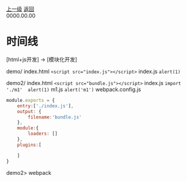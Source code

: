 <div class="extend-header">
    <div class="info">
        <div class="record">
            <a class="back" href="./">上一级</a>
            <a class="back" href="./">返回</a>
        </div>        
        <div class="mini">
            <span>0000.00.00</span>
        </div>
    </div>
    <div class="content"></div>
</div>
<div class="content-header">
<h1>时间线</h1>
</div>

[html+js开发] -> [模块化开发] 

demo/
index.html `<script src="index.js"></script>`
index.js `alert(1)`

demo2/
index.html `<script src="bundle.js"></script>`
index.js `import './m1'  alert(1)`
m1.js `alert('m1')`
webpack.config.js
```js
module.exports = {
    entry:['./index.js'],
    output: {
        filename:'bundle.js'
    },
    module:{
        loaders: []
    },
    plugins:[

    ]
}
```
demo2> webpack
